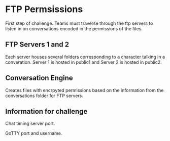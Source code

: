 # FTP Permsissions
First step of challenge. Teams must traverse through the ftp servers to listen in on conversations encoded in the permissions of the files. 

## FTP Servers 1 and 2
Each server houses several folders corresponding to a character talking in a converation.
Server 1 is hosted in public1 and Server 2 is hosted in public2.

## Conversation Engine
Creates files with encrpyted permissions based on the information from the conversations folder for FTP servers.

## Information for challenge
Chat timing server port.

GoTTY port and username.
